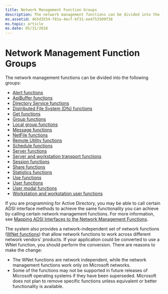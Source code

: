 ```yaml
---
title: Network Management Function Groups
description: The network management functions can be divided into the following groups.
ms.assetid: 4b5d3554-f81a-4ecf-bf31-ee4753509f38
ms.topic: article
ms.date: 05/31/2018
---
```


# Network Management Function Groups

The network management functions can be divided into the following groups:

-   [Alert functions](alert-functions.md)
-   [ApiBuffer functions](apibuffer-functions.md)
-   [Directory Service functions](directory-service-functions.md)
-   [Distributed File System (Dfs) functions](/previous-versions/windows/desktop/dfs/distributed-file-system-dfs-functions)
-   [Get functions](get-functions.md)
-   [Group functions](group-functions.md)
-   [Local group functions](local-group-functions.md)
-   [Message functions](message-functions.md)
-   [NetFile functions](netfile-functions.md)
-   [Remote Utility functions](remote-utility-functions.md)
-   [Schedule functions](schedule-functions.md)
-   [Server functions](server-functions.md)
-   [Server and workstation transport functions](server-and-workstation-transport-functions.md)
-   [Session functions](session-functions.md)
-   [Share functions](share-functions.md)
-   [Statistics functions](/windows/desktop/NetShare/statistics-functions)
-   [Use functions](use-functions.md)
-   [User functions](user-functions.md)
-   [User modal functions](user-modal-functions.md)
-   [Workstation and workstation user functions](workstation-and-workstation-user-functions.md)

If you are programming for Active Directory, you may be able to call certain ADSI interface methods to achieve the same functionality you can achieve by calling certain network management functions. For more information, see [Mapping ADSI Interfaces to the Network Management Functions](mapping-adsi-interfaces-to-the-network-management-functions.md).

The system also provides a network-independent set of network functions ([WNet functions](/windows/desktop/WNet/wnet-functions)) that allow network functions to work across different network vendors' products. If your application could be converted to use a WNet function, you should perform the conversion. There are reasons to make the change:

-   The WNet functions are network independent, while the network management functions work only on Microsoft networks.
-   Some of the functions may not be supported in future releases of Microsoft operating systems if they have been superseded. Microsoft does not plan to remove specific functions unless equivalent or better functionality is available.

 

 